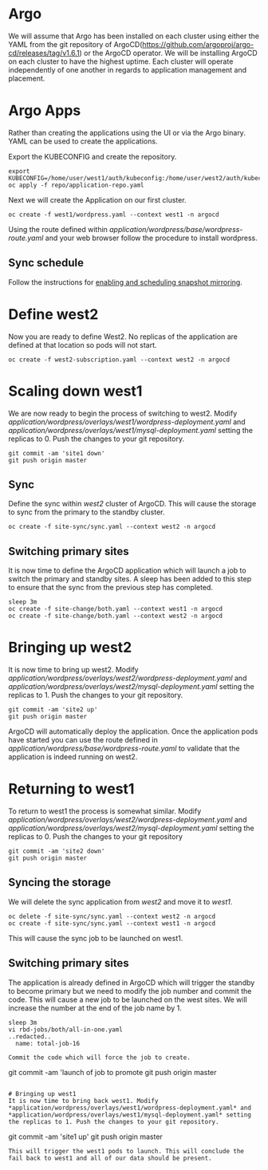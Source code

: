 # Argo
We will assume that Argo has been installed on each cluster using either the YAML from the git repository of ArgoCD(https://github.com/argoproj/argo-cd/releases/tag/v1.6.1) or the ArgoCD operator. We will be installing ArgoCD on each cluster to have the highest uptime. Each cluster will operate independently of one another in regards to application management and placement.

# Argo Apps
Rather than creating the applications using the UI or via the Argo binary. YAML can be used to create the applications.

Export the KUBECONFIG and create the repository.
```
export KUBECONFIG=/home/user/west1/auth/kubeconfig:/home/user/west2/auth/kubeconfig
oc apply -f repo/application-repo.yaml
```

Next we will create the Application on our first cluster.
```
oc create -f west1/wordpress.yaml --context west1 -n argocd
```

Using the route defined within *application/wordpress/base/wordpress-route.yaml* and your web browser follow the procedure to install wordpress.

## Sync schedule
Follow the instructions for [enabling and scheduling snapshot mirroring](../storage-schedule.md).

# Define west2
Now you are ready to define West2. No replicas of the application are defined at that location so pods will not start.

```
oc create -f west2-subscription.yaml --context west2 -n argocd
```

# Scaling down west1
We are now ready to begin the process of switching to west2. Modify *application/wordpress/overlays/west1/wordpress-deployment.yaml* and *application/wordpress/overlays/west1/mysql-deployment.yaml* setting the replicas to 0. Push the changes to your git repository.

```
git commit -am 'site1 down'
git push origin master
```

## Sync
Define the sync within *west2* cluster of ArgoCD. This will cause the storage to sync from the primary to the standby cluster.
```
oc create -f site-sync/sync.yaml --context west2 -n argocd
```

## Switching primary sites
It is now time to define the ArgoCD application which will launch a job to switch the primary and standby sites. A sleep has been added to this step to ensure that the sync from the previous step has completed.
```
sleep 3m
oc create -f site-change/both.yaml --context west1 -n argocd
oc create -f site-change/both.yaml --context west2 -n argocd
```

# Bringing up west2
It is now time to bring up west2. Modify *application/wordpress/overlays/west2/wordpress-deployment.yaml* and *application/wordpress/overlays/west2/mysql-deployment.yaml* setting the replicas to 1. Push the changes to your git repository.

```
git commit -am 'site2 up'
git push origin master
```

ArgoCD will automatically deploy the application. Once the application pods have started you can use the route defined in *application/wordpress/base/wordpress-route.yaml* to validate that the application is indeed running on west2.

# Returning to west1
To return to west1 the process is somewhat similar. Modify *application/wordpress/overlays/west2/wordpress-deployment.yaml* and *application/wordpress/overlays/west2/mysql-deployment.yaml* setting the replicas to 0. Push the changes to your git repository

```
git commit -am 'site2 down'
git push origin master
```

## Syncing the storage
We will delete the sync application from *west2* and move it to *west1*.

```
oc delete -f site-sync/sync.yaml --context west2 -n argocd
oc create -f site-sync/sync.yaml --context west1 -n argocd
```

This will cause the sync job to be launched on west1.


## Switching primary sites
The application is already defined in ArgoCD which will trigger the standby to become primary but we need to modify the job number and commit the code. This will cause a new job to be launched on the west sites. We will increase the number at the end of the job name by 1.

```
sleep 3m
vi rbd-jobs/both/all-in-one.yaml
..redacted..
  name: total-job-16

Commit the code which will force the job to create.
```
git commit -am 'launch of job to promote
git push origin master
```

# Bringing up west1
It is now time to bring back west1. Modify *application/wordpress/overlays/west1/wordpress-deployment.yaml* and *application/wordpress/overlays/west1/mysql-deployment.yaml* setting the replicas to 1. Push the changes to your git repository.

```
git commit -am 'site1 up'
git push origin master
```
This will trigger the west1 pods to launch. This will conclude the fail back to west1 and all of our data should be present.

